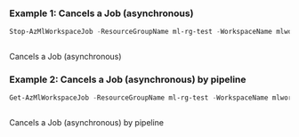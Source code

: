 ### Example 1: Cancels a Job (asynchronous)
```powershell
Stop-AzMlWorkspaceJob -ResourceGroupName ml-rg-test -WorkspaceName mlworkspace-test01 -Name commandJob01
```

```output
```

Cancels a Job (asynchronous)

### Example 2: Cancels a Job (asynchronous) by pipeline
```powershell
Get-AzMlWorkspaceJob -ResourceGroupName ml-rg-test -WorkspaceName mlworkspace-test01 -Name commandJob01 | Stop-AzMlWorkspaceJob
```

```output
```

Cancels a Job (asynchronous) by pipeline

